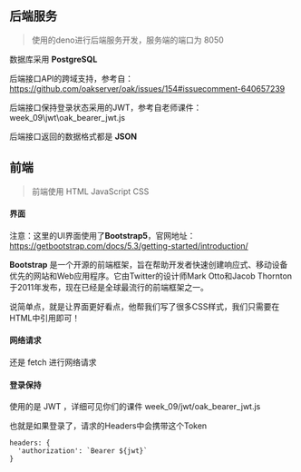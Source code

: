 ## 后端服务
> 使用的deno进行后端服务开发，服务端的端口为 8050

数据库采用 **PostgreSQL**

后端接口API的跨域支持，参考自：https://github.com/oakserver/oak/issues/154#issuecomment-640657239

后端接口保持登录状态采用的JWT，参考自老师课件：week_09\jwt\oak_bearer_jwt.js

后端接口返回的数据格式都是 **JSON**


## 前端
> 前端使用 HTML JavaScript CSS


#### 界面
注意：这里的UI界面使用了**Bootstrap5**，官网地址：https://getbootstrap.com/docs/5.3/getting-started/introduction/

**Bootstrap** 是一个开源的前端框架，旨在帮助开发者快速创建响应式、移动设备优先的网站和Web应用程序。它由Twitter的设计师Mark Otto和Jacob Thornton于2011年发布，现在已经是全球最流行的前端框架之一。

说简单点，就是让界面更好看点，他帮我们写了很多CSS样式，我们只需要在HTML中引用即可！


#### 网络请求

还是 fetch 进行网络请求


#### 登录保持

使用的是 JWT ，详细可见你们的课件  week_09/jwt/oak_bearer_jwt.js

也就是如果登录了，请求的Headers中会携带这个Token

```
headers: {
  'authorization': `Bearer ${jwt}`
}
```


